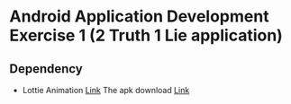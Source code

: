 # Android Application Development Exercise 1 (2 Truth 1 Lie application)
## Dependency
- Lottie Animation [Link](https://github.com/airbnb/lottie-android)
The apk download [Link](https://github.com/dylansalim3/WIX3004-AboutMyself/raw/master/app/release/app-release.apk)